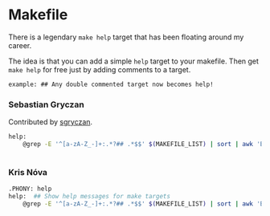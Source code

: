 # Makefile

There is a legendary `make help` target that has been floating around my career.

The idea is that you can add a simple `help` target to your makefile. Then get `make help` for free just by adding comments to a target.

```
example: ## Any double commented target now becomes help!
```

### Sebastian Gryczan

Contributed by [sgryczan](https://github.com/sgryczan).

```bash
help:
	@grep -E '^[a-zA-Z_-]+:.*?## .*$$' $(MAKEFILE_LIST) | sort | awk 'BEGIN {FS = ":.*?## "}; {printf "\033[32m%-30s\033[0m %s\n", $$1, $$2}'
	
```

### Kris Nóva

```bash
.PHONY: help
help:  ## Show help messages for make targets
	@grep -E '^[a-zA-Z_-]+:.*?## .*$$' $(MAKEFILE_LIST) | sort | awk 'BEGIN {FS = ":.*?## "}; {printf "\033[32m%-30s\033[0m %s\n", $$1, $$2}'
```
